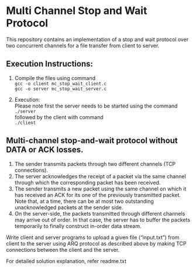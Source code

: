# Multi Channel Stop and Wait Protocol

This repository contains an implementation of a stop and wait protocol over two concurrent channels for a file transfer from client to server.

## Execution Instructions:

1. Compile the files using command<br/>
     `gcc -o client mc_stop_wait_client.c` <br/>
     `gcc -o server mc_stop_wait_server.c`

2. Execution:<br/>
Please note first the server needs to be started using the command<br/>
    `./server`<br/>
followed by the client with command<br/>
    `./client`
 
## Multi-channel stop-and-wait protocol without DATA or ACK losses.
1. The sender transmits packets through two different channels (TCP connections).
2. The server acknowledges the receipt of a packet via the same channel through which the
corresponding packet has been received.
3. The sender transmits a new packet using the same channel on which it has received an ACK for its
one of the previously transmitted packet. Note that, at a time, there can be at most two outstanding
unacknowledged packets at the sender side.
4. On the server-side, the packets transmitted through different channels may arrive out of order. In
that case, the server has to buffer the packets temporarily to finally construct in-order data stream.

Write client and server programs to upload a given file (“input.txt”) from client to the server using
ARQ protocol as described above by making TCP connections between the client and the server.

For detailed solution explanation, refer readme.txt
